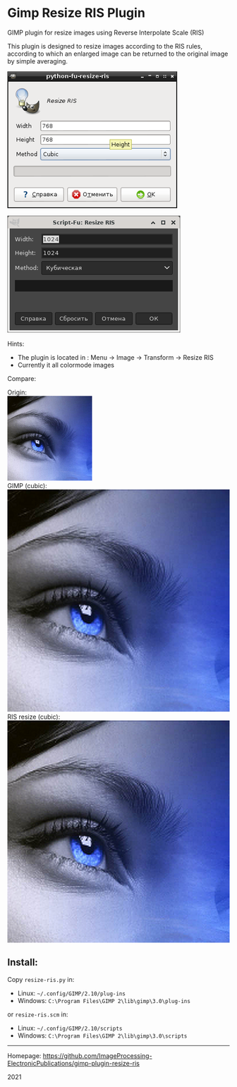# Gimp Resize RIS Plugin

GIMP plugin for resize images using Reverse Interpolate Scale (RIS)

This plugin is designed to resize images according to the RIS rules,
according to which an enlarged image can be returned
to the original image by simple averaging.

![RIS resize](images/ris-resize-dialog.png)

![RIS resize](images/ris-resize-dialog-scheme.png)

Hints:
 * The plugin is located in : Menu -> Image -> Transform -> Resize RIS
 * Currently it all colormode images

Compare:

Origin:  
![origin](images/means-orig.png)  
GIMP (cubic):  
![](images/means-gimp-cubic-x4.png)  
RIS resize (cubic):  
![RIS resize](images/means-ris-resize-x4.png)  


## Install:

Copy `resize-ris.py` in:
* Linux: `~/.config/GIMP/2.10/plug-ins`
* Windows: `C:\Program Files\GIMP 2\lib\gimp\3.0\plug-ins`

or `resize-ris.scm` in:
* Linux: `~/.config/GIMP/2.10/scripts`
* Windows: `C:\Program Files\GIMP 2\lib\gimp\3.0\scripts`

----

Homepage: https://github.com/ImageProcessing-ElectronicPublications/gimp-plugin-resize-ris

2021
